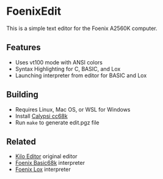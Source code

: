 # FoenixEdit

This is a simple text editor for the Foenix A2560K computer.

## Features
- Uses vt100 mode with ANSI colors
- Syntax Highlighting for C, BASIC, and Lox
- Launching interpreter from editor for BASIC and Lox

## Building
- Requires Linux, Mac OS, or WSL for Windows
- Install [Calypsi cc68k](http://calypsi.cc)
- Run `make` to generate edit.pgz file

## Related
- [Kilo Editor](https://github.com/antirez/kilo) original editor
- [Foenix Basic68k](https://github.com/daschewie/FoenixBasic68k) interpreter
- [Foenix Lox](https://github.com/daschewie/FoenixLox) interpreter